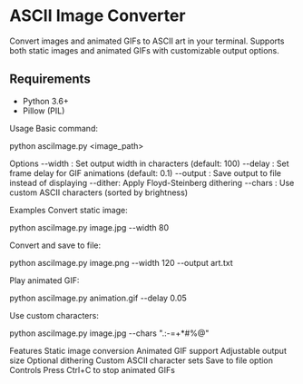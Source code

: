 # ASCII Image Converter

Convert images and animated GIFs to ASCII art in your terminal. Supports both static images and animated GIFs with customizable output options.

## Requirements
- Python 3.6+
- Pillow (PIL)

Usage
Basic command:

python asciImage.py <image_path>

Options
--width <pixels>: Set output width in characters (default: 100)
--delay <seconds>: Set frame delay for GIF animations (default: 0.1)
--output <filename>: Save output to file instead of displaying
--dither: Apply Floyd-Steinberg dithering
--chars <string>: Use custom ASCII characters (sorted by brightness)

Examples
Convert static image:

python asciImage.py image.jpg --width 80

Convert and save to file:

python asciImage.py image.png --width 120 --output art.txt

Play animated GIF:

python asciImage.py animation.gif --delay 0.05

Use custom characters:

python asciImage.py image.jpg --chars ".:-=+*#%@"

Features
Static image conversion
Animated GIF support
Adjustable output size
Optional dithering
Custom ASCII character sets
Save to file option
Controls
Press Ctrl+C to stop animated GIFs